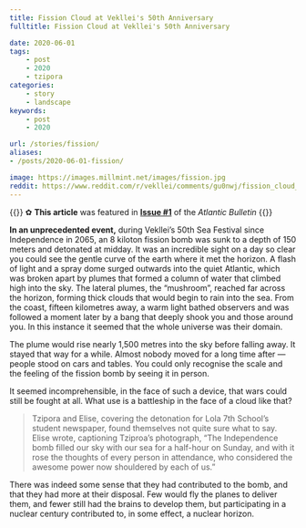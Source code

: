 ```yaml
---
title: Fission Cloud at Vekllei's 50th Anniversary
fulltitle: Fission Cloud at Vekllei's 50th Anniversary

date: 2020-06-01
tags:
    - post
    - 2020
    - tzipora
categories:
    - story
    - landscape
keywords:
    - post
    - 2020

url: /stories/fission/
aliases:
- /posts/2020-06-01-fission/

image: https://images.millmint.net/images/fission.jpg
reddit: https://www.reddit.com/r/vekllei/comments/gu0nwj/fission_cloud_at_veklleis_50th_anniversary/
---
```


{{<hint story>}}
✿ **This article** was featured in [**Issue #1**](/news/bulletin/2020/1) of the *Atlantic Bulletin*
{{</hint>}}

**In an unprecedented event,** during Vekllei’s 50th Sea Festival since Independence in 2065, an 8 kiloton fission bomb was sunk to a depth of 150 meters and detonated at midday. It was an incredible sight on a day so clear you could see the gentle curve of the earth where it met the horizon. A flash of light and a spray dome surged outwards into the quiet Atlantic, which was broken apart by plumes that formed a column of water that climbed high into the sky. The lateral plumes, the “mushroom”, reached far across the horizon, forming thick clouds that would begin to rain into the sea.  From the coast, fifteen kilometres away, a warm light bathed observers and was followed a moment later by a bang that deeply shook you and those around you. In this instance it seemed that the whole universe was their domain.

The plume would rise nearly 1,500 metres into the sky before falling away. It stayed that way for a while. Almost nobody moved for a long time after — people stood on cars and tables. You could only recognise the scale and the feeling of the fission bomb by seeing it in person.

It seemed incomprehensible, in the face of such a device, that wars could still be fought at all. What use is a battleship in the face of a cloud like that?

>Tzipora and Elise, covering the detonation for Lola 7th School’s student newspaper, found themselves not quite sure what to say. Elise wrote, captioning Tziproa’s photograph, “The Independence bomb filled our sky with our sea for a half-hour on Sunday, and with it rose the thoughts of every person in attendance, who considered the awesome power now shouldered by each of us.”

There was indeed some sense that they had contributed to the bomb, and that they had more at their disposal. Few would fly the planes to deliver them, and fewer still had the brains to develop them, but participating in a nuclear century contributed to, in some effect, a nuclear horizon.

